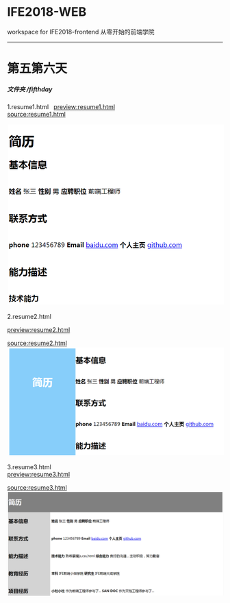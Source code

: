 # IFE2018-WEB
workspace for IFE2018-frontend
从零开始的前端学院  





*** 
# 第五第六天

##### 文件夹 /fifthday  

1.resume1.html  
<a href="http://htmlpreview.github.com/?https://github.com/azcvcza/IFE2018-WEB/blob/master/fifthday/resume1.html">preview:resume1.html</a>  
<a href="https://github.com/azcvcza/IFE2018-WEB/blob/master/fifthday/resume1.html">source:resume1.html</a>  

<img src="https://github.com/azcvcza/IFE2018-WEB/blob/master/img/resume1.png"  hspace="2" vspace="2">

2.resume2.html  

<a href="http://htmlpreview.github.com/?https://github.com/azcvcza/IFE2018-WEB/blob/master/fifthday/resume2.html">preview:resume2.html</a>  

<a href="https://github.com/azcvcza/IFE2018-WEB/blob/master/fifthday/resume2.html">source:resume2.html</a>  
<img src="https://github.com/azcvcza/IFE2018-WEB/blob/master/img/resume2.png"  hspace="2" vspace="2">  

3.resume3.html  
<a href="http://htmlpreview.github.com/?https://github.com/azcvcza/IFE2018-WEB/blob/master/fifthday/resume3.html">preview:resume3.html</a>  

<a href="https://github.com/azcvcza/IFE2018-WEB/blob/master/fifthday/resume3.html">source:resume3.html</a>  
<img src="https://github.com/azcvcza/IFE2018-WEB/blob/master/img/resume3.png"  hspace="2" vspace="2">

